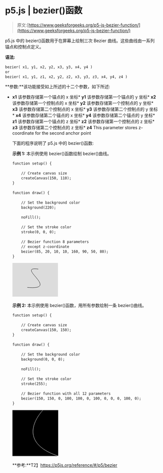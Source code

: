 # p5.js | bezier()函数

> 原文:[https://www.geeksforgeeks.org/p5-js-bezier-function/](https://www.geeksforgeeks.org/p5-js-bezier-function/)

p5.js 中的 bezier()函数用于在屏幕上绘制三次 Bezier 曲线。这些曲线由一系列锚点和控制点定义。

**语法:**

```
bezier( x1, y1, x2, y2, x3, y3, x4, y4 )
or
bezier( x1, y1, z1, x2, y2, z2, x3, y3, z3, x4, y4, z4 )

```

**参数:**该功能接受如上所述的十二个参数，如下所述:

*   **x1** 该参数存储第一个锚点的 x 坐标*   **y1** 该参数存储第一个锚点的 y 坐标*   **x2** 该参数存储第一个控制点的 x 坐标*   **y2** 该参数存储第一个控制点的 y 坐标*   **x3** 该参数存储第二个控制点的 x 坐标*   **y3** 该参数存储第二个控制点的 y 坐标*   **x4** 该参数存储第二个锚点的 x 坐标*   **y4** 该参数存储第二个锚点的 y 坐标*   **z1** 该参数存储第一个锚点的 z 坐标*   **z2** 该参数存储第一个控制点的 z 坐标*   **z3** 该参数存储第二个控制点的 z 坐标*   **z4** This parameter stores z-coordinate for the second anchor point

    下面的程序说明了 p5.js 中的 bezier()函数:

    **示例 1:** 本示例使用 bezier()函数绘制 bezier()曲线。

    ```
    function setup() {

        // Create canvas size 
        createCanvas(150, 110);
    }

    function draw() {

        // Set the background color
        background(220);

        noFill();

        // Set the stroke color
        stroke(0, 0, 0);

        // Bezier function 8 parameters 
        // except z-coordinate
        bezier(85, 20, 10, 10, 160, 90, 50, 80);
    }
    ```

    ![](img/fb4f69ade571956a586ea3c48ba595d5.png)

    **示例 2:** 本示例使用 bezier()函数，用所有参数绘制一条 bezier()曲线。

    ```
    function setup() {

        // Create canvas size
        createCanvas(150, 150);
    }

    function draw() {

        // Set the background color
        background(0, 0, 0);

        noFill();

        // Set the stroke color
        stroke(255);

        // Bezier function with all 12 parameters
        bezier(150, 150, 0, 100, 100, 0, 100, 0, 0, 0, 100, 0);
    }
    ```

    ![](img/fc522a3ecea9243b65d27db007c4b16e.png)

    **参考:**T2】https://p5js.org/reference/#/p5/bezier